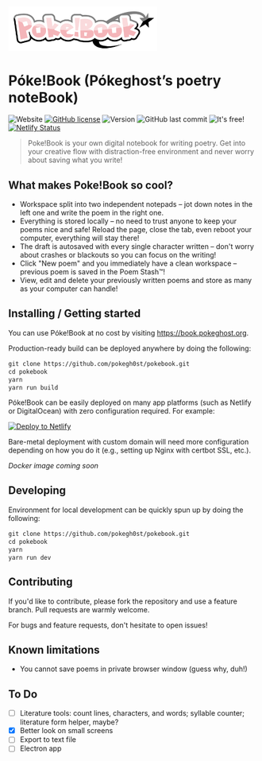 <img src="/static/logo.png" width="300px" alt="PókeBook logo"/>

# Póke!Book (Pókeghost’s poetry noteBook)

![Website](https://img.shields.io/website?url=https%3A%2F%2Fbook.pokeghost.org)
[![GitHub license](https://img.shields.io/github/license/pokegh0st/pokebook.svg)](https://github.com/pokegh0st/pokebook/blob/main/LICENSE)
![Version](https://img.shields.io/github/v/release/pokegh0st/pokebook)
![GitHub last commit](https://img.shields.io/github/last-commit/pokegh0st/pokebook)
![It's free!](https://img.shields.io/badge/price-%240-brightgreen)
[![Netlify Status](https://api.netlify.com/api/v1/badges/e7d89e1a-3c25-47e9-82e6-23acd668e75e/deploy-status)](https://app.netlify.com/sites/dancing-axolotl-36cfbd/deploys)

> Poke!Book is your own digital notebook for writing poetry. Get into your creative flow with distraction-free environment and never worry about saving what you write!

## What makes Poke!Book so cool?

- Workspace split into two independent notepads – jot down notes in the left one and write the poem in the right one.
- Everything is stored locally – no need to trust anyone to keep your poems nice and safe! Reload the page, close the tab, even reboot your computer, everything will stay there!
- The draft is autosaved with every single character written – don't worry about crashes or blackouts so you can focus on the writing!
- Click "New poem" and you immediately have a clean workspace – previous poem is saved in the Poem Stash™!
- View, edit and delete your previously written poems and store as many as your computer can handle!

## Installing / Getting started

You can use Póke!Book at no cost by visiting https://book.pokeghost.org.

Production-ready build can be deployed anywhere by doing the following:

```
git clone https://github.com/pokegh0st/pokebook.git
cd pokebook
yarn
yarn run build
```

Póke!Book can be easily deployed on many app platforms (such as Netlify or DigitalOcean) with zero configuration required. For example:

[![Deploy to Netlify](https://www.netlify.com/img/deploy/button.svg)](https://app.netlify.com/start/deploy?repository=https://github.com/pokegh0st/pokebook)

Bare-metal deployment with custom domain will need more configuration depending on how you do it (e.g., setting up Nginx with certbot SSL, etc.).

*Docker image coming soon*

## Developing

Environment for local development can be quickly spun up by doing the following:

```
git clone https://github.com/pokegh0st/pokebook.git
cd pokebook
yarn
yarn run dev
```

## Contributing

If you'd like to contribute, please fork the repository and use a feature branch. Pull requests are warmly welcome.

For bugs and feature requests, don't hesitate to open issues!

## Known limitations

- You cannot save poems in private browser window (guess why, duh!)

## To Do

- [ ] Literature tools: count lines, characters, and words; syllable counter; literature form helper, maybe?
- [x] Better look on small screens
- [ ] Export to text file
- [ ] Electron app

